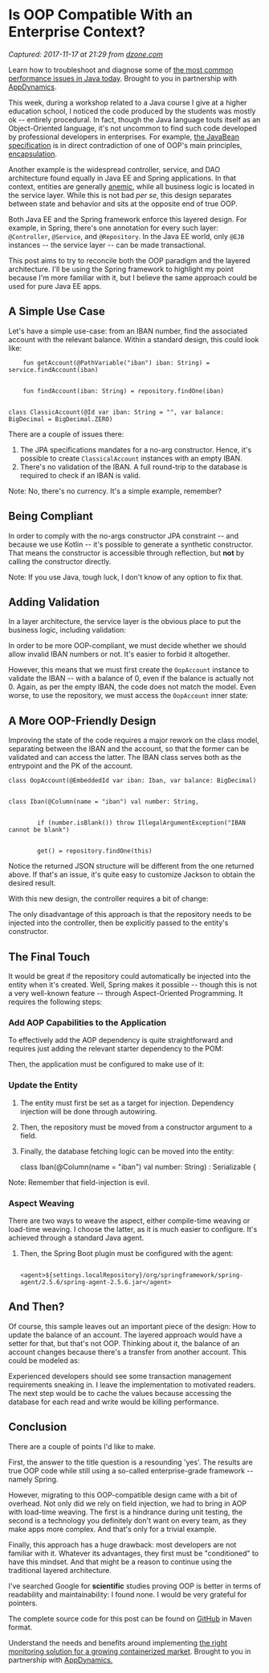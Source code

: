 # Is OOP Compatible With an Enterprise Context?

_Captured: 2017-11-17 at 21:29 from [dzone.com](https://dzone.com/articles/is-oop-compatible-with-an-enterprise-context?edition=335891&utm_source=Daily%20Digest&utm_medium=email&utm_campaign=Daily%20Digest%202017-11-17)_

Learn how to troubleshoot and diagnose some of [the most common performance issues in Java today](https://dzone.com/go?i=201131&u=https%3A%2F%2Fwww.appdynamics.com%2Flp%2Febook-top-10-java-performance-problems%2F%3Futm_source%3Dsponsorship%26utm_medium%3Dsponsorship%26utm_campaign%3Djava%2525252520zone%26utm_content%3Debook-top-10-java-performance-problems%26utm_term%3Ddzone-content-syn%26utm_budget%3Ddigital). Brought to you in partnership with [AppDynamics](https://dzone.com/go?i=201131&u=https%3A%2F%2Fwww.appdynamics.com%2Flp%2Febook-top-10-java-performance-problems%2F%3Futm_source%3Dsponsorship%26utm_medium%3Dsponsorship%26utm_campaign%3Djava%2525252520zone%26utm_content%3Debook-top-10-java-performance-problems%26utm_term%3Ddzone-content-syn%26utm_budget%3Ddigital).

This week, during a workshop related to a Java course I give at a higher education school, I noticed the code produced by the students was mostly ok -- entirely procedural. In fact, though the Java language touts itself as an Object-Oriented language, it's not uncommon to find such code developed by professional developers in enterprises. For example, [the JavaBean specification](https://en.wikipedia.org/wiki/JavaBeans) is in direct contradiction of one of OOP's main principles, [encapsulation](https://en.wikipedia.org/wiki/Encapsulation_\(computer_programming\)).

Another example is the widespread controller, service, and DAO architecture found equally in Java EE and Spring applications. In that context, entities are generally [anemic](https://www.martinfowler.com/bliki/AnemicDomainModel.html), while all business logic is located in the service layer. While this is not bad _per se_, this design separates between state and behavior and sits at the opposite end of true OOP.

Both Java EE and the Spring framework enforce this layered design. For example, in Spring, there's one annotation for every such layer: `@Controller`, `@Service`, and `@Repository`. In the Java EE world, only `@EJB` instances -- the service layer -- can be made transactional.

This post aims to try to reconcile both the OOP paradigm and the layered architecture. I'll be using the Spring framework to highlight my point because I'm more familiar with it, but I believe the same approach could be used for pure Java EE apps.

## A Simple Use Case

Let's have a simple use-case: from an IBAN number, find the associated account with the relevant balance. Within a standard design, this could look like:
    
    
        fun getAccount(@PathVariable("iban") iban: String) = service.findAccount(iban)
    
    
        fun findAccount(iban: String) = repository.findOne(iban)
    
    
    class ClassicAccount(@Id var iban: String = "", var balance: BigDecimal = BigDecimal.ZERO)

There are a couple of issues there:

  1. The JPA specifications mandates for a no-arg constructor. Hence, it's possible to create `ClassicalAccount` instances with an empty IBAN.
  2. There's no validation of the IBAN. A full round-trip to the database is required to check if an IBAN is valid.

Note: No, there's no currency. It's a simple example, remember?

## Being Compliant

In order to comply with the no-args constructor JPA constraint -- and because we use Kotlin -- it's possible to generate a synthetic constructor. That means the constructor is accessible through reflection, but **not** by calling the constructor directly.

Note: If you use Java, tough luck, I don't know of any option to fix that.

## Adding Validation

In a layer architecture, the service layer is the obvious place to put the business logic, including validation:

In order to be more OOP-compliant, we must decide whether we should allow invalid IBAN numbers or not. It's easier to forbid it altogether.

However, this means that we must first create the `OopAccount` instance to validate the IBAN -- with a balance of 0, even if the balance is actually not 0. Again, as per the empty IBAN, the code does not match the model. Even worse, to use the repository, we must access the `OopAccount` inner state:

## A More OOP-Friendly Design

Improving the state of the code requires a major rework on the class model, separating between the IBAN and the account, so that the former can be validated and can access the latter. The IBAN class serves both as the entrypoint and the PK of the account.
    
    
    class OopAccount(@EmbeddedId var iban: Iban, var balance: BigDecimal)
    
    
    class Iban(@Column(name = "iban") val number: String,
    
    
            if (number.isBlank()) throw IllegalArgumentException("IBAN cannot be blank")
    
    
            get() = repository.findOne(this)

Notice the returned JSON structure will be different from the one returned above. If that's an issue, it's quite easy to customize Jackson to obtain the desired result.

With this new design, the controller requires a bit of change:

The only disadvantage of this approach is that the repository needs to be injected into the controller, then be explicitly passed to the entity's constructor.

## The Final Touch

It would be great if the repository could automatically be injected into the entity when it's created. Well, Spring makes it possible -- though this is not a very well-known feature -- through Aspect-Oriented Programming. It requires the following steps:

### Add AOP Capabilities to the Application

To effectively add the AOP dependency is quite straightforward and requires just adding the relevant starter dependency to the POM:

Then, the application must be configured to make use of it:

### Update the Entity

  1. The entity must first be set as a target for injection. Dependency injection will be done through autowiring.
  2. Then, the repository must be moved from a constructor argument to a field.
  3. Finally, the database fetching logic can be moved into the entity:
    
        class Iban(@Column(name = "iban") val number: String) : Serializable {

Note: Remember that field-injection is evil.

### Aspect Weaving

There are two ways to weave the aspect, either compile-time weaving or load-time weaving. I choose the latter, as it is much easier to configure. It's achieved through a standard Java agent.

  

  1. Then, the Spring Boot plugin must be configured with the agent:
    
                <agent>${settings.localRepository}/org/springframework/spring-agent/2.5.6/spring-agent-2.5.6.jar</agent>

  


## And Then?

Of course, this sample leaves out an important piece of the design: How to update the balance of an account. The layered approach would have a setter for that, but that's not OOP. Thinking about it, the balance of an account changes because there's a transfer from another account. This could be modeled as:

Experienced developers should see some transaction management requirements sneaking in. I leave the implementation to motivated readers. The next step would be to cache the values because accessing the database for each read and write would be killing performance.

## Conclusion

There are a couple of points I'd like to make.

First, the answer to the title question is a resounding 'yes'. The results are true OOP code while still using a so-called enterprise-grade framework -- namely Spring.

However, migrating to this OOP-compatible design came with a bit of overhead. Not only did we rely on field injection, we had to bring in AOP with load-time weaving. The first is a hindrance during unit testing, the second is a technology you definitely don't want on every team, as they make apps more complex. And that's only for a trivial example.

Finally, this approach has a huge drawback: most developers are not familiar with it. Whatever its advantages, they first must be "conditioned" to have this mindset. And that might be a reason to continue using the traditional layered architecture.

I've searched Google for **scientific** studies proving OOP is better in terms of readability and maintainability: I found none. I would be very grateful for pointers.

The complete source code for this post can be found on [GitHub](https://github.com/nfrankel/oopspring) in Maven format.

Understand the needs and benefits around implementing [the right monitoring solution for a growing containerized market](https://dzone.com/go?i=201132&u=https%3A%2F%2Fwww.appdynamics.com%2Flp%2Fthe-importance-of-monitoring-containers%2F%3Futm_source%3Dsponsorship%26utm_medium%3Ddzone%26utm_campaign%3Djava%2520zone%26utm_content%3Dimportance-of-monitoring-containers%26utm_term%3Ddzone-content-syn%26utm_budget%3Ddigital). Brought to you in partnership with [AppDynamics.](https://dzone.com/go?i=201132&u=https%3A%2F%2Fwww.appdynamics.com%2Flp%2Fthe-importance-of-monitoring-containers%2F%3Futm_source%3Dsponsorship%26utm_medium%3Ddzone%26utm_campaign%3Djava%2520zone%26utm_content%3Dimportance-of-monitoring-containers%26utm_term%3Ddzone-content-syn%26utm_budget%3Ddigital)
